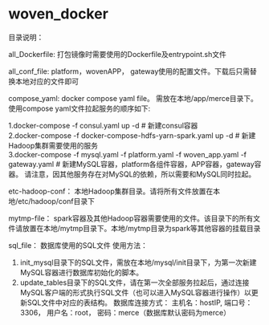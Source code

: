 # woven_docker
目录说明：

all_Dockerfile:
打包镜像时需要使用的Dockerfile及entrypoint.sh文件                                                                         

all_conf_file: 
platform，wovenAPP， gateway使用的配置文件。下载后只需替换本地对应的文件即可                                                     

compose_yaml: docker compose yaml file。 
需放在本地/app/merce目录下。
使用compose yaml文件拉起服务的顺序如下:

1.docker-compose -f consul.yaml up -d   # 新建consul容器                                                                         
2.docker-compose -f docker-compose-hdfs-yarn-spark.yaml up -d  # 新建Hadoop集群需要使用的服务                                           
3.docker-compose -f mysql.yaml -f platform.yaml -f woven_app.yaml -f gateway.yaml # 新建MySQL容器，platform各组件容器，APP容器，gateway容器。
请注意，因其他服务存在对MySQL的依赖，所以需要和MySQL同时拉起。

etc-hadoop-conf：
本地Hadoop集群目录。请将所有文件放置在本地/etc/hadoop/conf目录下                                                             
     
mytmp-file：
spark容器及其他Hadoop容器需要使用的文件。该目录下的所有文件请放置在本地/mytmp目录下。本地/mytmp目录为spark等其他容器的挂载目录

sql_file：
数据库使用的SQL文件
使用方法：
1. init_mysql目录下的SQL文件，需放在本地/mysql/init目录下，为第一次新建MySQL容器进行数据库初始化的脚本。
2. update_tables目录下的SQL文件，请在第一次全部服务拉起后，通过连接MySQL客户端的形式执行SQL文件（也可以进入MySQL容器进行操作）以更新SQL文件中对应的表结构。
数据库连接方式： 主机名：hostIP, 端口号：3306， 用户名：root， 密码：merce（数据库默认密码为merce）
              
